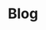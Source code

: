 ---
layout: grid
title: Blog
slug: Blog
description: >
    Posts in Blog category
permalink: Blog
---